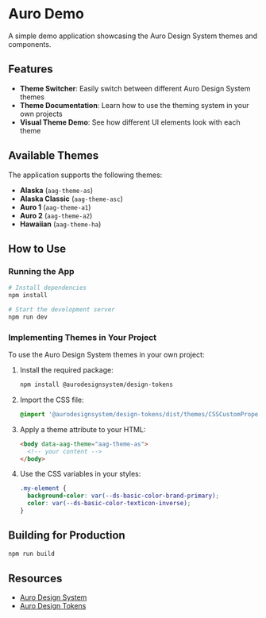 # Auro Demo

A simple demo application showcasing the Auro Design System themes and components.

## Features

- **Theme Switcher**: Easily switch between different Auro Design System themes
- **Theme Documentation**: Learn how to use the theming system in your own projects
- **Visual Theme Demo**: See how different UI elements look with each theme

## Available Themes

The application supports the following themes:

- **Alaska** (`aag-theme-as`)
- **Alaska Classic** (`aag-theme-asc`)
- **Auro 1** (`aag-theme-a1`) 
- **Auro 2** (`aag-theme-a2`)
- **Hawaiian** (`aag-theme-ha`)

## How to Use

### Running the App

```bash
# Install dependencies
npm install

# Start the development server
npm run dev
```

### Implementing Themes in Your Project

To use the Auro Design System themes in your own project:

1. Install the required package:
   ```bash
   npm install @aurodesignsystem/design-tokens
   ```

2. Import the CSS file:
   ```css
   @import '@aurodesignsystem/design-tokens/dist/themes/CSSCustomProperties--bundled.css';
   ```

3. Apply a theme attribute to your HTML:
   ```html
   <body data-aag-theme="aag-theme-as">
     <!-- your content -->
   </body>
   ```

4. Use the CSS variables in your styles:
   ```css
   .my-element {
     background-color: var(--ds-basic-color-brand-primary);
     color: var(--ds-basic-color-texticon-inverse);
   }
   ```

## Building for Production

```bash
npm run build
```

## Resources

- [Auro Design System](https://auro.alaskaair.com/)
- [Auro Design Tokens](https://www.npmjs.com/package/@aurodesignsystem/design-tokens)
